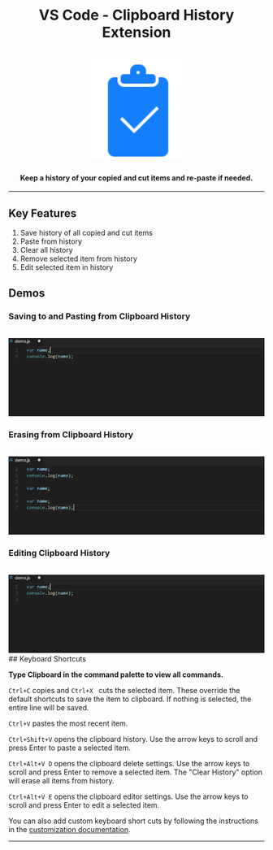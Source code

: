 <h1 align="center">
  <br>
  VS Code - Clipboard History Extension
  <br>
  <br>
    <img src="images/logo.png" alt="logo" width="200">
  <br>
</h1>
<h4 align="center">Keep a history of your copied and cut items and re-paste if needed.</h4>

-----------------------------------------------------------------------------------------------------------

## Key Features

1. Save history of all copied and cut items
2. Paste from history
3. Clear all history
4. Remove selected item from history
5. Edit selected item in history
  

## Demos
### Saving to and Pasting from Clipboard History
<br>
    <img src="images/demo-1.gif" alt="demo-1">
  <br>

### Erasing from Clipboard History
<br>
    <img src="images/demo-2.gif" alt="demo-2">
  <br>
  
### Editing Clipboard History
  <br>
    <img src="images/demo-3.gif" alt="demo-3">
  <br>
## Keyboard Shortcuts

**Type Clipboard in the command palette to view all commands.**

`Ctrl+C` copies and `Ctrl+X ` cuts the selected item. These override the default shortcuts to save the item to clipboard. If nothing is selected, the entire line will be saved. 

`Ctrl+V` pastes the most recent item.

`Ctrl+Shift+V` opens the clipboard history. Use the arrow keys to scroll and press Enter to paste a selected item. 

`Ctrl+Alt+V D` opens the clipboard delete settings. Use the arrow keys to scroll and press Enter to remove a selected item. The "Clear History" option will erase all items from history.

`Ctrl+Alt+V E` opens the clipboard editor settings. Use the arrow keys to scroll and press Enter to edit a selected item. 

You can also add custom keyboard short cuts by following the instructions in the [customization documentation](https://code.visualstudio.com/docs/customization/keybindings).

-----------------------------------------------------------------------------------------------------------